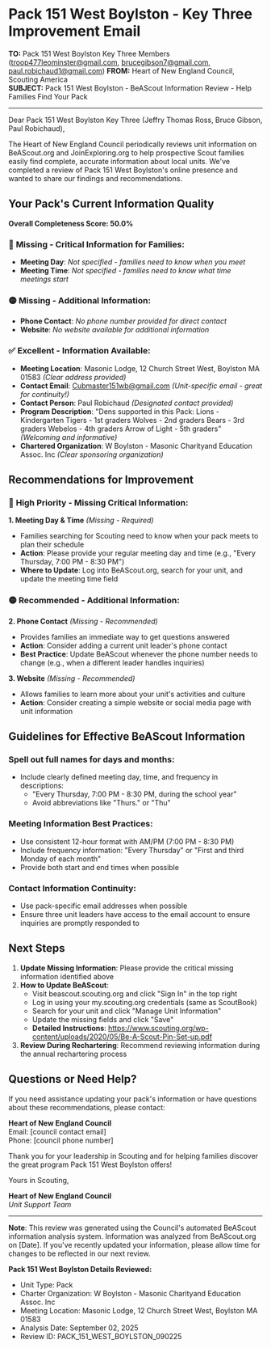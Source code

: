 # Pack 151 West Boylston - Key Three Improvement Email

**TO:** Pack 151 West Boylston Key Three Members (troop477leominster@gmail.com, brucegibson7@gmail.com, paul.robichaud1@gmail.com)
**FROM:** Heart of New England Council, Scouting America  
**SUBJECT:** Pack 151 West Boylston - BeAScout Information Review - Help Families Find Your Pack  

---

Dear Pack 151 West Boylston Key Three (Jeffry Thomas Ross, Bruce Gibson, Paul  Robichaud),

The Heart of New England Council periodically reviews unit information on BeAScout.org and JoinExploring.org to help prospective Scout families easily find complete, accurate information about local units. We've completed a review of Pack 151 West Boylston's online presence and wanted to share our findings and recommendations.

## Your Pack's Current Information Quality

**Overall Completeness Score: 50.0%**

### 🔴 **Missing - Critical Information for Families:**
- **Meeting Day**: *Not specified - families need to know when you meet*
- **Meeting Time**: *Not specified - families need to know what time meetings start*

### 🟡 **Missing - Additional Information:**
- **Phone Contact**: *No phone number provided for direct contact*
- **Website**: *No website available for additional information*

### ✅ **Excellent - Information Available:**
- **Meeting Location**: Masonic Lodge, 12 Church Street West, Boylston MA 01583 *(Clear address provided)*
- **Contact Email**: Cubmaster151wb@gmail.com *(Unit-specific email - great for continuity!)*
- **Contact Person**: Paul Robichaud *(Designated contact provided)*
- **Program Description**: "Dens supported in this Pack: Lions - Kindergarten Tigers - 1st graders Wolves -
  2nd graders Bears - 3rd graders Webelos - 4th graders Arrow of Light - 5th
  graders" *(Welcoming and informative)*
- **Chartered Organization**: W Boylston - Masonic Charityand Education Assoc. Inc *(Clear sponsoring organization)*

## Recommendations for Improvement

### 🔴 **High Priority - Missing Critical Information:**

**1. Meeting Day & Time** *(Missing - Required)*
- Families searching for Scouting need to know when your pack meets to plan their schedule
- **Action**: Please provide your regular meeting day and time (e.g., "Every Thursday, 7:00 PM - 8:30 PM")
- **Where to Update**: Log into BeAScout.org, search for your unit, and update the meeting time field

### 🟡 **Recommended - Additional Information:**

**2. Phone Contact** *(Missing - Recommended)*
- Provides families an immediate way to get questions answered
- **Action**: Consider adding a current unit leader's phone contact
- **Best Practice**: Update BeAScout whenever the phone number needs to change (e.g., when a different leader handles inquiries)

**3. Website** *(Missing - Recommended)*
- Allows families to learn more about your unit's activities and culture
- **Action**: Consider creating a simple website or social media page with unit information


## Guidelines for Effective BeAScout Information

### **Spell out full names for days and months:**
- Include clearly defined meeting day, time, and frequency in descriptions:
  - "Every Thursday, 7:00 PM - 8:30 PM, during the school year"
  - Avoid abbreviations like "Thurs." or "Thu"

### **Meeting Information Best Practices:**
- Use consistent 12-hour format with AM/PM (7:00 PM - 8:30 PM)
- Include frequency information: "Every Thursday" or "First and third Monday of each month"
- Provide both start and end times when possible

### **Contact Information Continuity:**
- Use pack-specific email addresses when possible
- Ensure three unit leaders have access to the email account to ensure inquiries are promptly responded to

## Next Steps

1. **Update Missing Information**: Please provide the critical missing information identified above
2. **How to Update BeAScout**: 
   - Visit beascout.scouting.org and click "Sign In" in the top right
   - Log in using your my.scouting.org credentials (same as ScoutBook)
   - Search for your unit and click "Manage Unit Information"
   - Update the missing fields and click "Save"
   - **Detailed Instructions**: https://www.scouting.org/wp-content/uploads/2020/05/Be-A-Scout-Pin-Set-up.pdf
3. **Review During Rechartering**: Recommend reviewing information during the annual rechartering process

## Questions or Need Help?

If you need assistance updating your pack's information or have questions about these recommendations, please contact:

**Heart of New England Council**  
Email: [council contact email]  
Phone: [council phone number]

Thank you for your leadership in Scouting and for helping families discover the great program Pack 151 West Boylston offers!

Yours in Scouting,

**Heart of New England Council**  
*Unit Support Team*

---

**Note**: This review was generated using the Council's automated BeAScout information analysis system. Information was analyzed from BeAScout.org on [Date]. If you've recently updated your information, please allow time for changes to be reflected in our next review.

**Pack 151 West Boylston Details Reviewed:**
- Unit Type: Pack
- Charter Organization: W Boylston - Masonic Charityand Education Assoc. Inc  
- Meeting Location: Masonic Lodge, 12 Church Street West, Boylston MA 01583
- Analysis Date: September 02, 2025
- Review ID: PACK_151_WEST_BOYLSTON_090225